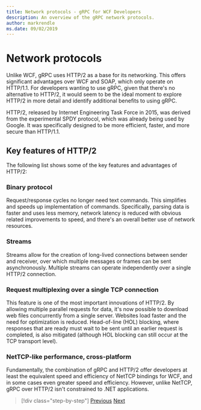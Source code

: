 ```yaml
---
title: Network protocols - gRPC for WCF Developers
description: An overview of the gRPC network protocols.
author: markrendle
ms.date: 09/02/2019
---
```


# Network protocols

Unlike WCF, gRPC uses HTTP/2 as a base for its networking. This offers significant advantages over WCF and SOAP, which only operate on HTTP/1.1. For developers wanting to use gRPC, given that there's no alternative to HTTP/2, it would seem to be the ideal moment to explore HTTP/2 in more detail and identify additional benefits to using gRPC.

HTTP/2, released by Internet Engineering Task Force in 2015, was derived from the experimental SPDY protocol, which was already being used by Google. It was specifically designed to be more efficient, faster, and more secure than HTTP/1.1.

## Key features of HTTP/2

The following list shows some of the key features and advantages of HTTP/2:

### Binary protocol

Request/response cycles no longer need text commands. This simplifies and speeds up implementation of commands. Specifically, parsing data is faster and uses less memory, network latency is reduced with obvious related improvements to speed, and there's an overall better use of network resources.

### Streams

Streams allow for the creation of long-lived connections between sender and receiver, over which multiple messages or frames can be sent asynchronously. Multiple streams can operate independently over a single HTTP/2 connection.

### Request multiplexing over a single TCP connection

This feature is one of the most important innovations of HTTP/2. By allowing multiple parallel requests for data, it's now possible to download web files concurrently from a single server. Websites load faster and the need for optimization is reduced. Head-of-line (HOL) blocking, where responses that are ready must wait to be sent until an earlier request is completed, is also mitigated (although HOL blocking can still occur at the TCP transport level).

### NetTCP-like performance, cross-platform

Fundamentally, the combination of gRPC and HTTP/2 offer developers at least the equivalent speed and efficiency of NetTCP bindings for WCF, and in some cases even greater speed and efficiency. However, unlike NetTCP, gRPC over HTTP/2 isn't constrained to .NET applications.

>[!div class="step-by-step"]
>[Previous](interface-definition-language.md)
>[Next](why-grpc.md)
